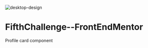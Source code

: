 ![desktop-design](https://user-images.githubusercontent.com/88949000/153028741-88ee7eae-a398-4400-8d19-90e2bdf86e0b.jpg)
# FifthChallenge--FrontEndMentor
Profile card component
